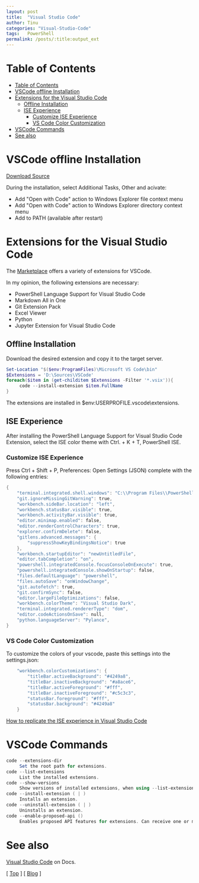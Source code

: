 ```yaml
---
layout: post
title:  "Visual Studio Code"
author: Tinu
categories: "Visual-Studio-Code"
tags:   PowerShell
permalink: /posts/:title:output_ext
---
```


# Table of Contents

- [Table of Contents](#table-of-contents)
- [VSCode offline Installation](#vscode-offline-installation)
- [Extensions for the Visual Studio Code](#extensions-for-the-visual-studio-code)
  - [Offline Installation](#offline-installation)
  - [ISE Experience](#ise-experience)
    - [Customize ISE Experience](#customize-ise-experience)
    - [VS Code Color Customization](#vs-code-color-customization)
- [VSCode Commands](#vscode-commands)
- [See also](#see-also)

# VSCode offline Installation

[Download Source](https://code.visualstudio.com/download)

During the installation, select Additional Tasks, Other and acivate:

- Add "Open with Code" action to Windows Explorer file context menu
- Add "Open with Code" action to Windows Explorer directory context menu
- Add to PATH (available after restart)

# Extensions for the Visual Studio Code

The [Marketplace](https://marketplace.visualstudio.com/vscode) offers a variety of extensions for VSCode.

In my opinion, the following extensions are necessary:

- PowerShell Language Support for Visual Studio Code
- Markdown All in One
- Git Extension Pack
- Excel Viewer
- Python
- Jupyter Extension for Visual Studio Code

## Offline Installation

Download the desired extension and copy it to the target server.

````powershell
Set-Location "$($env:ProgramFiles)\Microsoft VS Code\bin"
$Extensions = 'D:\Sources\VSCode' 
foreach($item in (get-childitem $Extensions -Filter '*.vsix')){
     code --install-extension $item.FullName 
}
````

The extensions are installed in $env:USERPROFILE\.vscode\extensions.

## ISE Experience

After installing the PowerShell Language Support for Visual Studio Code Extension, select the ISE color theme with Ctrl. + K + T, PowerShell ISE.

### Customize ISE Experience

Press Ctrl + Shift + P, Preferences: Open Settings (JSON) complete with the following entries:

````powershell
{
    "terminal.integrated.shell.windows": "C:\\Program Files\\PowerShell\\7\\pwsh.exe",
    "git.ignoreMissingGitWarning": true,
    "workbench.sideBar.location": "left",
    "workbench.statusBar.visible": true,
    "workbench.activityBar.visible": true,
    "editor.minimap.enabled": false,
    "editor.renderControlCharacters": true,
    "explorer.confirmDelete": false,
    "gitlens.advanced.messages": {
        "suppressShowKeyBindingsNotice": true
    },
    "workbench.startupEditor": "newUntitledFile",
    "editor.tabCompletion": "on",
    "powershell.integratedConsole.focusConsoleOnExecute": true,
    "powershell.integratedConsole.showOnStartup": false,
    "files.defaultLanguage": "powershell",
    "files.autoSave": "onWindowChange",
    "git.autofetch": true,
    "git.confirmSync": false,
    "editor.largeFileOptimizations": false,
    "workbench.colorTheme": "Visual Studio Dark",
    "terminal.integrated.rendererType": "dom",
    "editor.codeActionsOnSave": null,
    "python.languageServer": "Pylance",
}
````

### VS Code Color Customization

To customize the colors of your vscode, paste this settings into the settings.json:

````powershell
    "workbench.colorCustomizations": {
        "titleBar.activeBackground": "#4249a8",
        "titleBar.inactiveBackground": "#a8ace6",
        "titleBar.activeForeground": "#fff",
        "titleBar.inactiveForeground": "#c5c3c3",
        "statusBar.foreground": "#fff",
        "statusBar.background": "#4249a8"
    }
````

[How to replicate the ISE experience in Visual Studio Code](https://docs.microsoft.com/en-us/powershell/scripting/components/vscode/how-to-replicate-the-ise-experience-in-vscode?view=powershell-6)

# VSCode Commands

````powershell
code --extensions-dir
     Set the root path for extensions.
code --list-extensions
     List the installed extensions.
code --show-versions
     Show versions of installed extensions, when using --list-extension.
code --install-extension ( | )
     Installs an extension.
code --uninstall-extension ( | )
     Uninstalls an extension.
code --enable-proposed-api ()
     Enables proposed API features for extensions. Can receive one or more extension IDs to enable individually.
````

# See also

[Visual Studio Code](https://code.visualstudio.com/docs) on Docs.

[ [Top](#table-of-contents) ] [ [Blog](../categories.html) ]